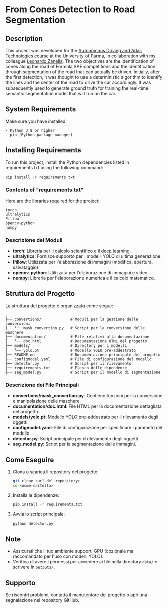 # From Cones Detection to Road Segmentation

## Description

This project was developed for the [Autonomous Driving and Adas Technologies course](https://corsi.unipr.it/en/ugov/degreecourse/225616) at the University of [Parma](https://www.unipr.it/), in collaboration with my colleague [Leonardo Zanella](https://github.com/leokx6). The two objectives are the identification of cones along the road of Formula SAE competitions and the identification through segmentation of the road that can actually be driven. Initially, after the first detection, it was thought to use a deterministic algorithm to identify the lines and the center of the road to drive the car accordingly. It was subsequently used to generate ground truth for training the real-time semantic segmentation model that will run on the car.

## System Requirements

Make sure you have installed:

    - Python 3.8 or higher
    - pip (Python package manager)

## Installing Requirements

To run this project, install the Python dependencies listed in requirements.txt using the following command:

```bash
pip install -r requirements.txt
```

### Contents of "requirements.txt"

Here are the libraries required for the project:

```
torch
ultralytics
Pillow
opencv-python
numpy
```

### Descrizione dei Moduli

- **torch**: Libreria per il calcolo scientifico e il deep learning.
- **ultralytics**: Fornisce supporto per i modelli YOLO di ultima generazione.
- **Pillow**: Utilizzata per l'elaborazione di immagini (modifica, apertura, salvataggio).
- **opencv-python**: Utilizzata per l'elaborazione di immagini e video.
- **numpy**: Libreria per l'elaborazione numerica e il calcolo matematico.

## Struttura del Progetto
La struttura del progetto è organizzata come segue:

```
.
├── convertions/             # Moduli per la gestione delle conversioni
│   └── mask_convertion.py   # Script per la conversione delle maschere
├── documentation/           # File relativi alla documentazione
│   └── doc.html             # Documentazione HTML del progetto
├── models/                  # Directory per i modelli
│   └── yolo.pt              # Modello YOLO pre-addestrato
├── README.md                # Documentazione principale del progetto
├── configmodel.yaml         # File di configurazione del modello
├── detector.py              # Script per il rilevamento
├── requirements.txt         # Elenco delle dipendenze
├── seg_model.py             # Script per il modello di segmentazione
```

### Descrizione dei File Principali

- **convertions/mask_convertion.py**: Contiene funzioni per la conversione e manipolazione delle maschere.
- **documentation/doc.html**: File HTML per la documentazione dettagliata del progetto.
- **models/yolo.pt**: Modello YOLO pre-addestrato per il rilevamento degli oggetti.
- **configmodel.yaml**: File di configurazione per specificare i parametri del modello.
- **detector.py**: Script principale per il rilevamento degli oggetti.
- **seg_model.py**: Script per la segmentazione delle immagini.

## Come Eseguire
1. Clona o scarica il repository del progetto:

   ```bash
   git clone <url-del-repository>
   cd <nome-cartella>
   ```

2. Installa le dipendenze:

   ```bash
   pip install -r requirements.txt
   ```

3. Avvia lo script principale:

   ```bash
   python detector.py
   ```

## Note
- Assicurati che il tuo ambiente supporti GPU (opzionale ma raccomandato per l'uso con modelli YOLO).
- Verifica di avere i permessi per accedere ai file nella directory `data/` e scrivere in `outputs/`.

## Supporto
Se riscontri problemi, contatta il manutentore del progetto o apri una segnalazione nel repository GitHub.
